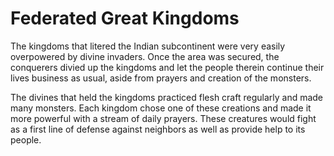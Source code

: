 # Federated Great Kingdoms

The kingdoms that litered the Indian subcontinent were very easily overpowered by divine invaders. Once the area was secured, the conquerers divied up the kingdoms and let the people therein continue their lives business as usual, aside from prayers and creation of the monsters.

The divines that held the kingdoms practiced flesh craft regularly and made many monsters. Each kingdom chose one of these creations and made it more powerful with a stream of daily prayers. These creatures would fight as a first line of defense against neighbors as well as provide help to its people.